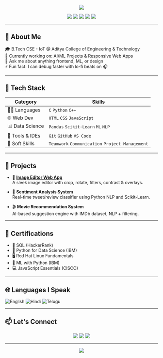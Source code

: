 <p align="center">
  <img src="https://capsule-render.vercel.app/api?type=waving&color=0:96e6a1,100:45c490&height=220&section=header&text=Hey%20👋%20I'm%20Eswar%20Sai%20Kiran&fontSize=40&fontColor=000000&animation=fadeIn&fontAlignY=35" />
</p>

<p align="center">
  <img src="https://komarev.com/ghpvc/?username=eswarsaikiran15&label=Profile%20views&color=brightgreen&style=flat" />
  <img src="https://img.shields.io/badge/license-MIT-green" />
  <img src="https://img.shields.io/badge/contributors-1-brightgreen" />
  <img src="https://img.shields.io/badge/issues-0%20open-yellow" />
  <img src="https://img.shields.io/badge/PRs-welcome-brightgreen" />
</p>

---

## 💫 About Me

🎓 B.Tech CSE - IoT @ Aditya College of Engineering & Technology  
🔭 Currently working on: AI/ML Projects & Responsive Web Apps  
💬 Ask me about anything frontend, ML, or design  
⚡ Fun fact: I can debug faster with lo-fi beats on 🎧

---

## 🔧 Tech Stack

| Category         | Skills                                                                 |
|------------------|------------------------------------------------------------------------|
| 👨‍💻 Languages     | `C` `Python` `C++`                                                    |
| 🌐 Web Dev       | `HTML` `CSS` `JavaScript`                                              |
| 📊 Data Science  | `Pandas` `Scikit-Learn` `ML` `NLP`                                     |
| 🧠 Tools & IDEs  | `Git` `GitHub` `VS Code`                                               |
| 🎯 Soft Skills   | `Teamwork` `Communication` `Project Management`                       |

---

## 🚀 Projects

- 🔧 [**Image Editor Web App**](https://eswarsaikiran15.github.io/image-editor/)  
  A sleek image editor with crop, rotate, filters, contrast & overlays.

- 🤖 **Sentiment Analysis System**  
  Real-time tweet/review classifier using Python NLP and Scikit-Learn.

- 🎬 **Movie Recommendation System**  
  AI-based suggestion engine with IMDb dataset, NLP + filtering.

---

## 📜 Certifications

- 🧠 SQL (HackerRank)
- 🐍 Python for Data Science (IBM)
- 🖥️ Red Hat Linux Fundamentals
- 🧪 ML with Python (IBM)
- 💻 JavaScript Essentials (CISCO)

---

## 🌐 Languages I Speak

![English](https://img.shields.io/badge/-English-brightgreen)
![Hindi](https://img.shields.io/badge/-Hindi-brightgreen)
![Telugu](https://img.shields.io/badge/-Telugu-brightgreen)

---

## 📫 Let's Connect

<p align="center">
  <a href="https://www.linkedin.com/in/eswar-sai-kiran-kamparapu-765703256/"><img src="https://img.shields.io/badge/-LinkedIn-blue?style=flat&logo=linkedin&logoColor=white"/></a>
  <a href="https://github.com/eswarsaikiran15"><img src="https://img.shields.io/badge/-GitHub-black?style=flat&logo=github&logoColor=white"/></a>
  <a href="mailto:kamparapusaikiran@gmail.com"><img src="https://img.shields.io/badge/-Email-red?style=flat&logo=gmail&logoColor=white"/></a>
</p>

---

<p align="center">
  <img src="https://capsule-render.vercel.app/api?type=waving&color=0:45c490,100:96e6a1&height=120&section=footer"/>
</p>
